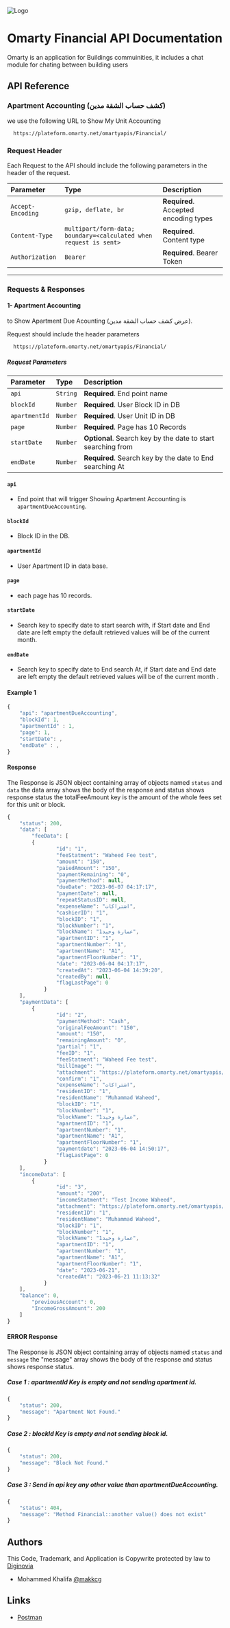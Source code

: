 ![Logo](https://omarty.net/wp-content/uploads/2023/03/cropped-omarty_logo_80h.png)


# Omarty Financial API Documentation

Omarty is an application for Buildings commuinities, it includes a chat module for chating between building users




## API Reference
### **Apartment Accounting (كشف حساب الشقة مدين)**
we use the following URL to Show My Unit Accounting
```http
  https://plateform.omarty.net/omartyapis/Financial/
```

### **Request Header**
Each Request to the API should include the following parameters in the header of the request.

| Parameter | Type     | Description                |
| :-------- | :------- | :------------------------- |
| `Accept-Encoding` | `gzip, deflate, br` | **Required**. Accepted encoding types |
| `Content-Type` | `multipart/form-data; boundary=<calculated when request is sent>` | **Required**. Content type|
| `Authorization` | `Bearer` | **Required**. Bearer Token|

------------------------------
### **Requests & Responses**

#### **1- Apartment Accounting**
to Show Apartment Due Acounting (عرض كشف حساب الشقة مدين).

Request should include the header parameters
```http
  https://plateform.omarty.net/omartyapis/Financial/
```
##### **Request Parameters**

| Parameter | Type     | Description                       |
| :-------- | :------- | :-------------------------------- |
| `api` | `String` | **Required**. End point name|
| `blockId` | `Number` | **Required**. User Block ID in DB|
| `apartmentId` | `Number` | **Required**. User Unit ID in DB|
| `page` | `Number` | **Required**. Page has 10 Records|
| `startDate` | `Number` | **Optional**. Search key by the date to start searching from|
| `endDate` | `Number` | **Required**. Search key by the date to End searching At|

#### `api`

- End point that will trigger Showing Apartment Accounting is `apartmentDueAccounting`.

#### `blockId`

- Block ID in the DB.

#### `apartmentId`

- User Apartment ID in data base.

#### `page`

- each page has 10 records.

#### `startDate`

- Search key to specify date to start search with, if Start date and End date are left empty the default retrieved values will be of the current month.

#### `endDate`

- Search key to specify date to End search At, if Start date and End date are left empty the default retrieved values will be of the current month .


#### Example 1

```javascript
{
	"api": "apartmentDueAccounting",
	"blockId": 1,
	"apartmentId" : 1,
	"page": 1,
	"startDate": ,
	"endDate" : ,
}
```

#### Response
The Response is JSON object containing array of objects named `status` and `data` the data array shows the body of the response and status shows response status the totalFeeAmount key is the amount of the whole fees set for this unit or block.
```javascript
{
    "status": 200,
    "data": [
        "feeData": [
		{
                "id": "1",
                "feeStatment": "Waheed Fee test",
                "amount": "150",
                "paiedAmount": "150",
                "paymentRemaining": "0",
                "paymentMethod": null,
                "dueDate": "2023-06-07 04:17:17",
                "paymentDate": null,
                "repeatStatusID": null,
                "expenseName": "اشتراكات",
                "cashierID": "1",
                "blockID": "1",
                "blockNumber": "1",
                "blockName": "عمارة وحيد1",
                "apartmentID": "1",
                "apartmentNumber": "1",
                "apartmentName": "A1",
                "apartmentFloorNumber": "1",
                "date": "2023-06-04 04:17:17",
                "createdAt": "2023-06-04 14:39:20",
                "createdBy": null,
                "flagLastPage": 0
            }
	],
	"paymentData": [
		{
                "id": "2",
                "paymentMethod": "Cash",
                "originalFeeAmount": "150",
                "amount": "150",
                "remainingAmount": "0",
                "partial": "1",
                "feeID": "1",
                "feeStatment": "Waheed Fee test",
                "billImage": "",
                "attachment": "https://plateform.omarty.net/omartyapis/Images/PaymentImages/MTY0N2M3YTc5YTUwZjcwLjk2MzE4OTA0.png",
                "confirm": "1",
                "expenseName": "اشتراكات",
                "residentID": "1",
                "residentName": "Muhammad Waheed",
                "blockID": "1",
                "blockNumber": "1",
                "blockName": "عمارة وحيد1",
                "apartmentID": "1",
                "apartmentNumber": "1",
                "apartmentName": "A1",
                "apartmentFloorNumber": "1",
                "paymentdate": "2023-06-04 14:50:17",
                "flagLastPage": 0
            }
	],
	"incomeData": [
		{
                "id": "3",
                "amount": "200",
                "incomeStatment": "Test Income Waheed",
                "attachment": "https://plateform.omarty.net/omartyapis/Images/PaymentImages/MTY0ODRiNGMyMGFiYzMwLjAwOTQyNDU3.png",
                "residentID": "1",
                "residentName": "Muhammad Waheed",
                "blockID": "1",
                "blockNumber": "1",
                "blockName": "عمارة وحيد1",
                "apartmentID": "1",
                "apartmentNumber": "1",
                "apartmentName": "A1",
                "apartmentFloorNumber": "1",
                "date": "2023-06-21",
                "createdAt": "2023-06-21 11:13:32"
            }
	],
	"balance": 0,
        "previousAccount": 0,
        "IncomeGrossAmount": 200
    ]
}
```

#### ERROR Response
The Response is JSON object containing array of objects named `status` and `message` the "message" array shows the body of the response and status shows response status.

##### Case 1 : apartmentId Key is empty and not sending apartment id.
```javascript
{
    "status": 200,
    "message": "Apartment Not Found."
}
```

##### Case 2 : blockId Key is empty and not sending block id.
```javascript
{
    "status": 200,
    "message": "Block Not Found."
}
```

##### Case 3 : Send in api key any other value than apartmentDueAccounting.
```javascript
{
    "status": 404,
    "message": "Method Financial::another value() does not exist"
}
```

## Authors

This Code, Trademark, and Application is Copywrite protected by law to [Diginovia](https://diginovia.com/)
- Mohammed Khalifa [@makkcg](https://github.com/makkcg)

## Links

- [Postman](https://omarty.postman.co/workspace/Omarty-Workspace-VPS~7efc4af7-9f9e-48ce-a5b5-d127cfd455b1/overview)


